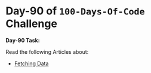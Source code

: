 # **Day-90 of `100-Days-Of-Code` Challenge**


**Day-90 Task:**

Read the following Articles about:

- [Fetching Data](https://nextjs.org/learn/dashboard-app/fetching-data)